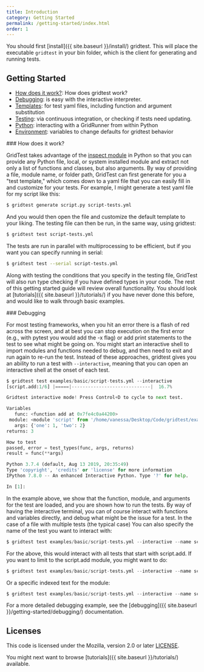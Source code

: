 ```yaml
---
title: Introduction
category: Getting Started
permalink: /getting-started/index.html
order: 1
---
```


You should first [install]({{ site.baseurl }}/install/) gridtest.
This will place the executable `gridtest` in your bin folder, which is the client
for generating and running tests. 

## Getting Started

 - [How does it work?](#how-does-it-work): How does gridtest work?
 - [Debugging](#debugging): is easy with the interactive interpreter.
 - [Templates](templates/): for test yaml files, including function and argument substitution
 - [Testing](testing/): via continuous integration, or checking if tests need updating.
 - [Python](python/): interacting with a GridRunner from within Python
 - [Environment](environment/): variables to change defaults for gridtest behavior

<a id="#how-does-it-work">
### How does it work?

GridTest takes advantage of the <a href="https://docs.python.org/3/library/inspect.html">inspect
module</a> in Python so that you can provide any Python file, local, or system installed module
and extract not only a list of functions and classes, but also arguments. By way of providing
a file, module name, or folder path, GridTest can first generate for you a "test template," 
which comes down to a yaml file that you can easily fill in and customize for your tests.
For example, I might generate a test yaml file for my script like this:

```bash
$ gridtest generate script.py script-tests.yml
```

And you would then open the file and customize the default template to your liking.
The testing file can then be run, in the same way, using gridtest:

```bash
$ gridtest test script-tests.yml
```

The tests are run in parallel with multiprocessing to be efficient, but if you want
you can specify running in serial:

```bash
$ gridtest test --serial script-tests.yml
```

Along with testing the conditions that you specify in the testing file, GridTest will also run type checking
if you have defined types in your code. The rest of this getting started guide will
review overall functionality. You should look at [tutorials]({{ site.baseurl }}/tutorials/) 
if you have never done this before, and would like to
walk through basic examples.


<a id="#debugging">
### Debugging

For most testing frameworks, when you hit an error there is a flash of red across the
screen, and at best you can stop execution on the first error (e.g., with pytest you would
add the -x flag) or add print statements to the test to see what might be going on. 
You might start an interactive shell to import modules and functions needed to debug,
and then need to exit and run again to re-run the test. Instead of these approaches,
gridtest gives you an ability to run a test with `--interactive`, meaning that you
can open an interactive shell at the onset of each test.

```python
$ gridtest test examples/basic/script-tests.yml --interactive
[script.add:1/6] |=====|-----------------------------|  16.7% 

Gridtest interactive mode! Press Control+D to cycle to next test.

Variables
   func: <function add at 0x7fe4c0a44200>
 module: <module 'script' from '/home/vanessa/Desktop/Code/gridtest/examples/basic/script.py'>
   args: {'one': 1, 'two': 2}
returns: 3

How to test
passed, error = test_types(func, args, returns)
result = func(**args)

Python 3.7.4 (default, Aug 13 2019, 20:35:49) 
Type 'copyright', 'credits' or 'license' for more information
IPython 7.8.0 -- An enhanced Interactive Python. Type '?' for help.

In [1]:                                                                     
```

In the example above, we show that the function, module, and arguments for
the test are loaded, and you are shown how to run the tests. By way of having
the interactive terminal, you can of course interact with functions and variables
directly, and debug what might be the issue for a test. In the case of a file
with multiple tests (the typical case) You can also specify the name of the test you want
to interact with:

```python
$ gridtest test examples/basic/script-tests.yml --interactive --name script.add
```

For the above, this would interact with all tests that start with script.add. If you
want to limit to the script.add module, you might want to do:

```python
$ gridtest test examples/basic/script-tests.yml --interactive --name script.add.
```

Or a specific indexed text for the module:

```python
$ gridtest test examples/basic/script-tests.yml --interactive --name script.add.0
```

For a more detailed debugging example, see the [debugging]({{ site.baseurl }}/getting-started/debugging/)
documentation.

## Licenses

This code is licensed under the Mozilla, version 2.0 or later [LICENSE](LICENSE).

You might next want to browse [tutorials]({{ site.baseurl }}/tutorials/) available.

